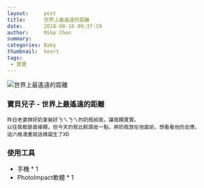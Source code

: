 ```yaml
---
layout:     post
title:      世界上最遙遠的距離
date:       2018-08-16 09:37:19
author:     Mike Chen
summary:    
categories: Baby
thumbnail:  heart
tags:
 - 寶寶
---
```


![世界上最遙遠的距離](https://i.imgur.com/GzvmKW8.jpg)

### 寶貝兒子 - 世界上最遙遠的距離

```
昨日老婆擠好奶拿裝好ㄋㄟㄋㄟ的奶瓶給我，讓我餵寶寶。
以往我都是直接餵，但今天的我比較調皮一點，將奶瓶放在他面前，想看看他的反應。
這六格漫畫就這樣誕生了XD
```

### 使用工具
* 手機 * 1
* PhotoImpact軟體 * 1